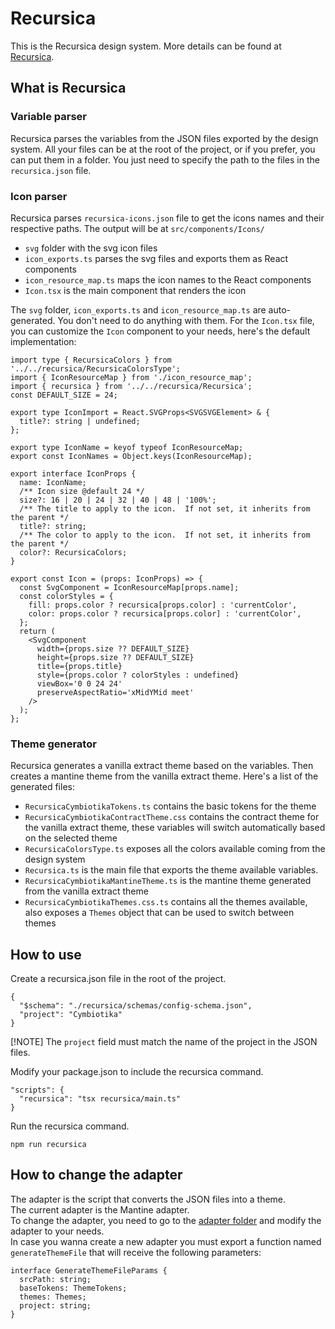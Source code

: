 # Recursica

This is the Recursica design system. More details can be found at [Recursica](https://recursica.com/).

## What is Recursica

### Variable parser

Recursica parses the variables from the JSON files exported by the design system.
All your files can be at the root of the project, or if you prefer, you can put them in a folder. You just need to specify the path to the files in the `recursica.json` file.

### Icon parser

Recursica parses `recursica-icons.json` file to get the icons names and their respective paths.
The output will be at `src/components/Icons/`

- `svg` folder with the svg icon files
- `icon_exports.ts` parses the svg files and exports them as React components
- `icon_resource_map.ts` maps the icon names to the React components
- `Icon.tsx` is the main component that renders the icon

The `svg` folder, `icon_exports.ts` and `icon_resource_map.ts` are auto-generated. You don't need to do anything with them.
For the `Icon.tsx` file, you can customize the `Icon` component to your needs, here's the default implementation:

```tsx
import type { RecursicaColors } from '../../recursica/RecursicaColorsType';
import { IconResourceMap } from './icon_resource_map';
import { recursica } from '../../recursica/Recursica';
const DEFAULT_SIZE = 24;

export type IconImport = React.SVGProps<SVGSVGElement> & {
  title?: string | undefined;
};

export type IconName = keyof typeof IconResourceMap;
export const IconNames = Object.keys(IconResourceMap);

export interface IconProps {
  name: IconName;
  /** Icon size @default 24 */
  size?: 16 | 20 | 24 | 32 | 40 | 48 | '100%';
  /** The title to apply to the icon.  If not set, it inherits from the parent */
  title?: string;
  /** The color to apply to the icon.  If not set, it inherits from the parent */
  color?: RecursicaColors;
}

export const Icon = (props: IconProps) => {
  const SvgComponent = IconResourceMap[props.name];
  const colorStyles = {
    fill: props.color ? recursica[props.color] : 'currentColor',
    color: props.color ? recursica[props.color] : 'currentColor',
  };
  return (
    <SvgComponent
      width={props.size ?? DEFAULT_SIZE}
      height={props.size ?? DEFAULT_SIZE}
      title={props.title}
      style={props.color ? colorStyles : undefined}
      viewBox='0 0 24 24'
      preserveAspectRatio='xMidYMid meet'
    />
  );
};
```

### Theme generator

Recursica generates a vanilla extract theme based on the variables. Then creates a mantine theme from the vanilla extract theme.
Here's a list of the generated files:

- `RecursicaCymbiotikaTokens.ts` contains the basic tokens for the theme
- `RecursicaCymbiotikaContractTheme.css` contains the contract theme for the vanilla extract theme, these variables will switch automatically based on the selected theme
- `RecursicaColorsType.ts` exposes all the colors available coming from the design system
- `Recursica.ts` is the main file that exports the theme available variables.
- `RecursicaCymbiotikaMantineTheme.ts` is the mantine theme generated from the vanilla extract theme
- `RecursicaCymbiotikaThemes.css.ts` contains all the themes available, also exposes a `Themes` object that can be used to switch between themes

## How to use

Create a recursica.json file in the root of the project.

```
{
  "$schema": "./recursica/schemas/config-schema.json",
  "project": "Cymbiotika"
}
```

[!NOTE]
The `project` field must match the name of the project in the JSON files.

Modify your package.json to include the recursica command.

```
"scripts": {
  "recursica": "tsx recursica/main.ts"
}
```

Run the recursica command.

```
npm run recursica
```

## How to change the adapter

The adapter is the script that converts the JSON files into a theme.  
The current adapter is the Mantine adapter.  
To change the adapter, you need to go to the [adapter folder](recursica/adapter) and modify the adapter to your needs.  
In case you wanna create a new adapter you must export a function named `generateThemeFile` that will receive the following parameters:

```
interface GenerateThemeFileParams {
  srcPath: string;
  baseTokens: ThemeTokens;
  themes: Themes;
  project: string;
}
```
